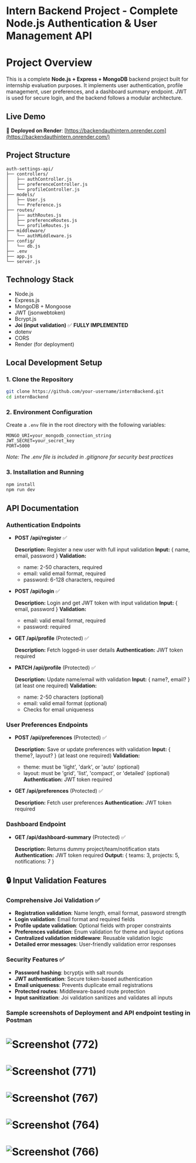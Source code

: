 # Intern Backend Project - Complete Node.js Authentication & User Management API

# Project Overview

This is a complete **Node.js + Express + MongoDB** backend project built for internship evaluation purposes. It implements user authentication, profile management, user preferences, and a dashboard summary endpoint. JWT is used for secure login, and the backend follows a modular architecture.

## Live Demo

🚀 **Deployed on Render**: [https://backendauthintern.onrender.com](https://backendauthintern.onrender.com/)

## Project Structure

```
auth-settings-api/
├── controllers/
│   ├── authController.js
│   ├── preferenceController.js
│   └── profileController.js
├── models/
│   ├── User.js
│   └── Preference.js
├── routes/
│   ├── authRoutes.js
│   ├── preferenceRoutes.js
│   └── profileRoutes.js
├── middleware/
│   └── authMiddleware.js
├── config/
│   └── db.js
├── .env
├── app.js
└── server.js
```

## Technology Stack

- Node.js
- Express.js
- MongoDB + Mongoose
- JWT (jsonwebtoken)
- Bcrypt.js
- **Joi (input validation)** ✅ **FULLY IMPLEMENTED**
- dotenv
- CORS
- Render (for deployment)

## Local Development Setup

### 1. Clone the Repository

```bash
git clone https://github.com/your-username/internBackend.git
cd internBackend
```

### 2. Environment Configuration

Create a `.env` file in the root directory with the following variables:

```
MONGO_URI=your_mongodb_connection_string
JWT_SECRET=your_secret_key
PORT=5000
```

*Note: The .env file is included in .gitignore for security best practices*

### 3. Installation and Running

```bash
npm install
npm run dev
```

## API Documentation

### Authentication Endpoints

- **POST /api/register** ✅

    **Description:** Register a new user with full input validation
    **Input:** { name, email, password }
    **Validation:**
    - name: 2-50 characters, required
    - email: valid email format, required
    - password: 6-128 characters, required

- **POST /api/login** ✅

    **Description:** Login and get JWT token with input validation
    **Input:** { email, password }
    **Validation:**
    - email: valid email format, required
    - password: required

- **GET /api/profile** (Protected) ✅

    **Description:** Fetch logged-in user details
    **Authentication:** JWT token required

- **PATCH /api/profile** (Protected) ✅

    **Description:** Update name/email with validation
    **Input:** { name?, email? } (at least one required)
    **Validation:**
    - name: 2-50 characters (optional)
    - email: valid email format (optional)
    - Checks for email uniqueness
    

### User Preferences Endpoints

- **POST /api/preferences** (Protected) ✅

    **Description:** Save or update preferences with validation
    **Input:** { theme?, layout? } (at least one required)
    **Validation:**
    - theme: must be 'light', 'dark', or 'auto' (optional)
    - layout: must be 'grid', 'list', 'compact', or 'detailed' (optional)
    **Authentication:** JWT token required

- **GET /api/preferences** (Protected) ✅

    **Description:** Fetch user preferences
    **Authentication:** JWT token required


### Dashboard Endpoint

- **GET /api/dashboard-summary** (Protected) ✅

    **Description:** Returns dummy project/team/notification stats
    **Authentication:** JWT token required
    **Output:** { teams: 3, projects: 5, notifications: 7 }

## 🔒 Input Validation Features

### Comprehensive Joi Validation ✅
- **Registration validation**: Name length, email format, password strength
- **Login validation**: Email format and required fields
- **Profile update validation**: Optional fields with proper constraints
- **Preferences validation**: Enum validation for theme and layout options
- **Centralized validation middleware**: Reusable validation logic
- **Detailed error messages**: User-friendly validation error responses

### Security Features ✅
- **Password hashing**: bcryptjs with salt rounds
- **JWT authentication**: Secure token-based authentication
- **Email uniqueness**: Prevents duplicate email registrations
- **Protected routes**: Middleware-based route protection
- **Input sanitization**: Joi validation sanitizes and validates all inputs
### Sample screenshots of Deployment and API endpoint testing in Postman

  # ![Screenshot (772)](https://github.com/user-attachments/assets/bb1da653-5572-4d63-b74f-9badf082dd9a) 
  # ![Screenshot (771)](https://github.com/user-attachments/assets/730d7e16-f991-4a0b-9570-12299cbad632)
  # ![Screenshot (767)](https://github.com/user-attachments/assets/d887a054-557f-4cd3-83cc-60cd1740bb17)
  # ![Screenshot (764)](https://github.com/user-attachments/assets/59470d11-fc1b-455d-a4fb-1976464940bc)
  # ![Screenshot (766)](https://github.com/user-attachments/assets/7a32c95d-cb78-4db9-a47d-a9779cd2add9)






